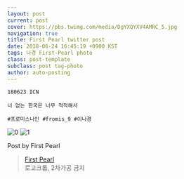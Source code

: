 ```yaml
---
layout: post
current: post
cover: https://pbs.twimg.com/media/DgYXQYXV4AMRC_5.jpg
navigation: true
title: First Pearl twitter post
date: 2018-06-24 16:45:19 +0900 KST
tags: 나경 First-Pearl photo
class: post-template
subclass: post tag-photo
author: auto-posting
---
```


```  
180623 ICN  
  
너 없는 한국은 너무 적적해서  
  
#프로미스나인 #fromis_9 #이나경  

```

![0](https://pbs.twimg.com/media/DgYXQYRUYAEQ_Fd.jpg)
![1](https://pbs.twimg.com/media/DgYXQYXV4AMRC_5.jpg)


Post by First Pearl

> [First Pearl](https://twitter.com/fromis_ng)  
  로고크롭, 2차가공 금지